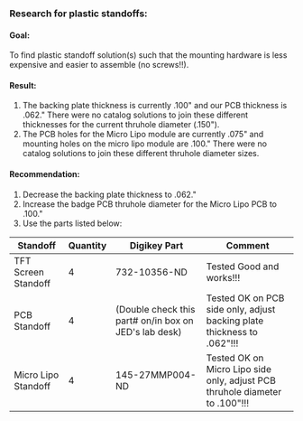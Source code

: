### Research for plastic standoffs:

#### Goal:   
To find plastic standoff solution(s) such that the mounting hardware is less expensive and easier to assemble (no screws!!).  

#### Result:  
1.  The backing plate thickness is currently .100" and our PCB thickness is .062."  There were no catalog solutions to join these different thicknesses for the current thruhole diameter (.150").
2.  The PCB holes for the Micro Lipo module are currently .075" and mounting holes on the micro lipo module are .100."  There were no catalog solutions to join these different thruhole diameter sizes.

#### Recommendation:  
1.  Decrease the backing plate thickness to .062."
2.  Increase the badge PCB thruhole diameter for the Micro Lipo PCB to .100."
3.  Use the parts listed below:


| Standoff            | Quantity |  Digikey Part | Comment | 
| ------------------- | -------- | ------------- | ------- |
| TFT Screen Standoff | 4        |  732-10356-ND |  Tested Good and works!!!       |
| PCB Standoff        | 4        |  (Double check this part# on/in box on JED's lab desk)  |  Tested OK on PCB side only, adjust backing plate thickness to .062"!!! |
| Micro Lipo Standoff | 4        |  145-27MMP004-ND | Tested OK on Micro Lipo side only, adjust PCB thruhole diameter to .100"!!! | 

